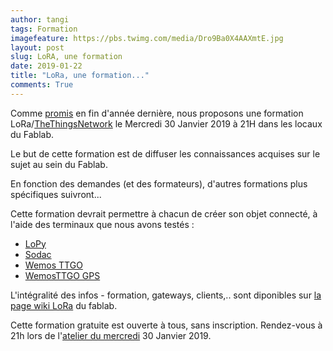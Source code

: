 ```yaml
---
author: tangi
tags: Formation
imagefeature: https://pbs.twimg.com/media/Dro9Ba0X4AAXmtE.jpg
layout: post
slug: LoRA, une formation
date: 2019-01-22
title: "LoRa, une formation..."
comments: True
---
```


Comme [promis](http://www.fablab-lannion.org/2018/11/lora-le-retour.html) en fin d'année dernière, nous proposons une formation LoRa/[TheThingsNetwork](https://www.thethingsnetwork.org/)
le Mercredi 30 Janvier 2019 à 21H dans les locaux du Fablab.

Le but de cette formation est de diffuser les connaissances acquises sur le sujet au sein du Fablab. 

En fonction des demandes (et des formateurs), d'autres formations plus spécifiques suivront...

Cette formation devrait permettre à chacun de créer son objet connecté, à l'aide des terminaux que nous avons testés : 

* [LoPy](https://wiki.fablab-lannion.org/index.php?title=FormationLoPy)
* [Sodac](https://wiki.fablab-lannion.org/index.php?title=Sodaq_ne_v2)
* [Wemos TTGO](https://wiki.fablab-lannion.org/index.php?title=WemosTTGO)
* [WemosTTGO GPS](https://wiki.fablab-lannion.org/index.php?title=WemosTTGO_GPS)   

L'intégralité des infos - formation, gateways, clients,.. sont diponibles sur
[la page wiki LoRa](https://wiki.fablab-lannion.org/index.php?title=Cat%C3%A9gorie:LoRa) du
fablab.

Cette formation gratuite est ouverte à tous, sans inscription. 
Rendez-vous à 21h lors de l'[atelier du mercredi](http://www.fablab-lannion.org/horaires-et-acces/) 30 Janvier 2019.
